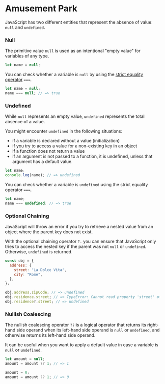# Amusement Park

JavaScript has two different entities that represent the absence of value: `null` and `undefined`.

### Null

The primitive value `null` is used as an intentional "empty value" for variables of any type.

```js
let name = null;
```

You can check whether a variable is `null` by using the [strict equality operator](https://developer.mozilla.org/en-US/docs/Web/JavaScript/Reference/Operators/Strict_equality) `===`.

```js
let name = null;
name === null; // => true
```

### Undefined

While `null` represents an empty value, `undefined` represents the total absence of a value.

You might encounter `undefined` in the following situations:

- if a variable is declared without a value (initialization)
- if you try to access a value for a non-existing key in an object
- if a function does not return a value
- if an argument is not passed to a function, it is undefined, unless that argument has a default value.

```js
let name;
console.log(name); // => undefined
```

You can check whether a variable is `undefined` using the strict equality operator `===`.

```js
let name;
name === undefined; // => true
```

### Optional Chaining

JavaScript will throw an error if you try to retrieve a nested value from an object where the parent key does not exist.

With the optional chaining operator `?.` you can ensure that JavaScript only tries to access the nested key if the parent was not `null` or `undefined`. Otherwise, `undefined` is returned.

```js
const obj = {
  address: {
    street: "La Dolce Vita",
    city: "Rome",
  },
};

obj.address.zipCode; // => undefined
obj.residence.street; // => TypeError: Cannot read property 'street' of undefined
obj.residence?.street; // => undefined
```

### Nullish Coalescing

The nullish coalescing operator `??` is a logical operator that returns its right-hand side operand when its left-hand side operand is `null` or `undefined`, and otherwise returns its left-hand side operand.

It can be useful when you want to apply a default value in case a variable is `null` or `undefined`.

```js
let amount = null;
amount = amount ?? 1; // => 1

amount = 0;
amount = amount ?? 1; // => 0
```
